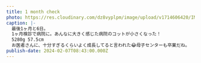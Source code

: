 ```yaml
---
title: 1 month check
photo: https://res.cloudinary.com/dz8vyplpm/image/upload/v1714606420/IMG_8766_wphbpq.jpg
caption: |-
  最後1ヶ月と6日。
  1ヶ月検診で病院に。あんなに大きく感じた病院のコットが小さくなった！
  5280g 57.5cm
  お医者さんに、十分すぎるくらいよく成長してると言われた😂母子センターも卒業だね。
publish-date: 2024-02-07T08:43:00.000Z
---
```

